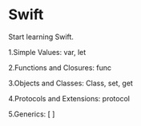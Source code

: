 Swift
==================

Start learning Swift.

1.Simple Values: var, let

2.Functions and Closures: func

3.Objects and Classes: Class, set, get

4.Protocols and Extensions: protocol

5.Generics: [ ]
